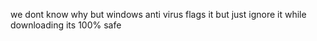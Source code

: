 we dont know why but windows anti virus flags it but just ignore it while downloading its 100% safe
